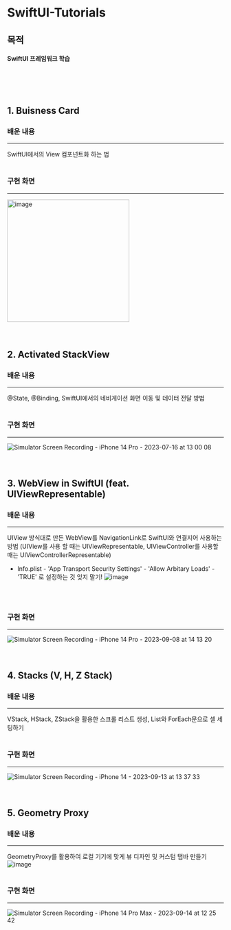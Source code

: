 # SwiftUI-Tutorials
목적
---
#### SwiftUI 프레임워크 학습
<br>
<br>
<br>

## 1. Buisness Card
### 배운 내용
---
SwiftUI에서의 View 컴포넌트화 하는 법
<br>
<br>

### 구현 화면
---
<img width="284" alt="image" src="https://github.com/samusesapple/SwiftUI-Tutorials/assets/126672733/036ddd41-3279-4746-ac20-ff2c885673db">
<br>
<br>
<br>

## 2. Activated StackView
### 배운 내용
---
@State, @Binding, SwiftUI에서의 네비게이션 화면 이동 및 데이터 전달 방법
<br>
<br>

### 구현 화면
---
![Simulator Screen Recording - iPhone 14 Pro - 2023-07-16 at 13 00 08](https://github.com/samusesapple/SwiftUI-Tutorials/assets/126672733/76d2505f-d010-44e2-8c88-9b31d8416bef)
<br>
<br>
<br>

## 3. WebView in SwiftUI (feat. UIViewRepresentable)
### 배운 내용
--- 
UIView 방식대로 만든 WebView를 NavigationLink로 SwiftUI와 연결지어 사용하는 방법 (UIView를 사용 할 때는 UIViewRepresentable, UIViewController를 사용할 때는 UIViewControllerRepresentable)
* Info.plist - 'App Transport Security Settings' - 'Allow Arbitary Loads' - 'TRUE' 로 설정하는 것 잊지 말기!
  ![image](https://github.com/samusesapple/SwiftUI-Tutorials/assets/126672733/89a0e711-88b7-43e5-ac6e-680c9a29c393)
<br>
<br>

### 구현 화면
---
![Simulator Screen Recording - iPhone 14 Pro - 2023-09-08 at 14 13 20](https://github.com/samusesapple/SwiftUI-Tutorials/assets/126672733/f453afae-e9ed-466e-bae3-703f5aba6dab)
<br>
<br>
<br>

## 4. Stacks (V, H, Z Stack)
### 배운 내용
--- 
VStack, HStack, ZStack을 활용한 스크롤 리스트 생성, List와 ForEach문으로 셀 세팅하기
<br>
<br> 

### 구현 화면
---
![Simulator Screen Recording - iPhone 14 - 2023-09-13 at 13 37 33](https://github.com/samusesapple/SwiftUI-Tutorials/assets/126672733/cb3b21bd-fd27-4778-a8a8-e7659ee0d3ed)
<br>
<br>
<br>

## 5. Geometry Proxy
### 배운 내용
--- 
GeometryProxy를 활용하여 로컬 기기에 맞게 뷰 디자인 및 커스텀 탭바 만들기
![image](https://github.com/samusesapple/SwiftUI-Tutorials/assets/126672733/544d207e-90f8-479a-b04a-3115e45e5a94)
<br>
<br> 

### 구현 화면
---
![Simulator Screen Recording - iPhone 14 Pro Max - 2023-09-14 at 12 25 42](https://github.com/samusesapple/SwiftUI-Tutorials/assets/126672733/78501a2c-96c7-487e-b831-706e6e193b5e)


